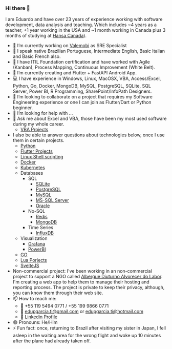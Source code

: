 ### Hi there 👋

I am Eduardo and have over 23 years of experience working with software development, data analysis and teaching. Which includes ~4 years as a teacher, +1 year working in the USA and ~1 month working in Canada plus 3 months of studying at [Hansa Canada](https://hansacanada.com/home/)).

- 🔭 I’m currently working on [Valemobi](https://www.valemobi.com.br/) as SRE Specialist
- :loudspeaker: I speak native Brazilian Portuguese, Intermediate English, Basic Italian and Basic French also.
- :scroll: I have ITIL Foundation certification and have worked with Agile (Kanban), Process Mapping, Continuous Improvement (White Belt).
- 🌱 I’m currently creating and Flutter + FastAPI Android App.
- :computer: I have experience in Windows, Linux, MacOSX, VBA, Access/Excel, Python, Go, Docker, MongoDB, MySQL, PostgreSQL, SQLite, SQL Server,  Power BI, R Programming, SharePoint/InfoPath Designers.
- 👯 I’m looking to collaborate on a project that requires my Software Engineering experience or one I can join as Flutter/Dart or Python beginner.
- 🤔 I’m looking for help with ...
- 💬 Ask me about Excel and VBA, those have been my most used software during my whole career.
  - [VBA Projects](https://github.com/edupgarcia/vba-projects)
- I also be able to answer questions about technologies below, once I use them in certain projects.
  - [Python](https://www.python.org/)
  - [Flutter Projects](https://github.com/edupgarcia/flutter-projects)
  - [Linux Shell scripting](https://linux.org/)
  - [Docker](https://www.docker.com/)
  - [Kubernetes](https://kubernetes.io/)
  - Databases
    - SQL
        - [SQLite](https://sqlite.org/index.html)
        - [PostgreSQL](https://www.postgresql.org/)
        - [MySQL](https://www.mysql.com/)
        - [MS-SQL Server](https://www.microsoft.com/en-us/sql-server/)
        - [Oracle](https://www.oracle.com/)
    - No-SQL
        - [Redis](https://redis.io/)
        - [MongoDB](https://www.mongodb.com/)
    - Time Series
        - [InfluxDB](https://www.influxdata.com/)
  - Visualization
    - [Grafana](https://grafana.com/)
    - [PowerBI](https://powerbi.microsoft.com/en-us/)
  - [GO](https://go.dev/)
  - [Lua Porjects](https://github.com/edupgarcia/lua-projects)
  - [SvelteJS](https://svelte.dev/)
- Non-commercial project: I've been working in an non-commercial project to support a NGO called [Albergue Diuturno Alvorecer do Labor](https://adal-navirai.negocio.site
). I'm creating a web app to help them to manage their hosting and reporting process.
  The project is private to keep their privacy, although, you can know them through their web site.
- 📫 How to reach me: 
  - :iphone: +55 119 5494 0771 / +55 199 9866 0771
  - :email: edupgarcia.ti@gmail.com or edupgarcia.ti@hotmail.com
  - :link: [Linkedin Profile](https://linkedin.com/in/eduardopereiragarcia)
- 😄 Pronouns: He/Him
- ⚡ Fun fact: once, returning to Brazil after visiting my sister in Japan, I fell asleep in the waiting area for the wrong flight and woke up 10 minutes after the plane had already taken off.
